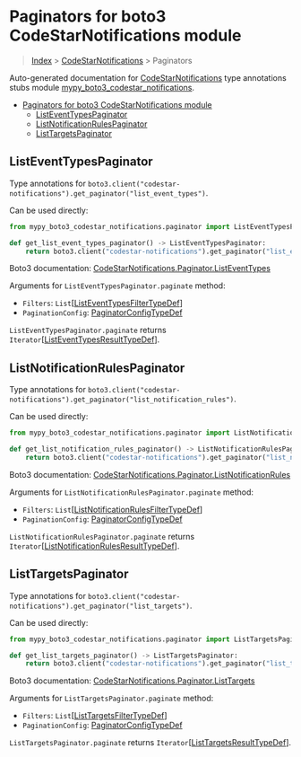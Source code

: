 # Paginators for boto3 CodeStarNotifications module

> [Index](..) > [CodeStarNotifications](.) > Paginators

Auto-generated documentation for
[CodeStarNotifications](https://boto3.amazonaws.com/v1/documentation/api/1.17.74/reference/services/codestar-notifications.html#CodeStarNotifications)
type annotations stubs module
[mypy_boto3_codestar_notifications](https://pypi.org/project/mypy-boto3-codestar-notifications/).

- [Paginators for boto3 CodeStarNotifications module](#paginators-for-boto3-codestarnotifications-module)
  - [ListEventTypesPaginator](#listeventtypespaginator)
  - [ListNotificationRulesPaginator](#listnotificationrulespaginator)
  - [ListTargetsPaginator](#listtargetspaginator)

## ListEventTypesPaginator

Type annotations for
`boto3.client("codestar-notifications").get_paginator("list_event_types")`.

Can be used directly:

```python
from mypy_boto3_codestar_notifications.paginator import ListEventTypesPaginator

def get_list_event_types_paginator() -> ListEventTypesPaginator:
    return boto3.client("codestar-notifications").get_paginator("list_event_types")
```

Boto3 documentation:
[CodeStarNotifications.Paginator.ListEventTypes](https://boto3.amazonaws.com/v1/documentation/api/1.17.74/reference/services/codestar-notifications.html#CodeStarNotifications.Paginator.ListEventTypes)

Arguments for `ListEventTypesPaginator.paginate` method:

- `Filters`:
  `List`\[[ListEventTypesFilterTypeDef](./type_defs.md#listeventtypesfiltertypedef)\]
- `PaginationConfig`:
  [PaginatorConfigTypeDef](./type_defs.md#paginatorconfigtypedef)

`ListEventTypesPaginator.paginate` returns
`Iterator`\[[ListEventTypesResultTypeDef](./type_defs.md#listeventtypesresulttypedef)\].

## ListNotificationRulesPaginator

Type annotations for
`boto3.client("codestar-notifications").get_paginator("list_notification_rules")`.

Can be used directly:

```python
from mypy_boto3_codestar_notifications.paginator import ListNotificationRulesPaginator

def get_list_notification_rules_paginator() -> ListNotificationRulesPaginator:
    return boto3.client("codestar-notifications").get_paginator("list_notification_rules")
```

Boto3 documentation:
[CodeStarNotifications.Paginator.ListNotificationRules](https://boto3.amazonaws.com/v1/documentation/api/1.17.74/reference/services/codestar-notifications.html#CodeStarNotifications.Paginator.ListNotificationRules)

Arguments for `ListNotificationRulesPaginator.paginate` method:

- `Filters`:
  `List`\[[ListNotificationRulesFilterTypeDef](./type_defs.md#listnotificationrulesfiltertypedef)\]
- `PaginationConfig`:
  [PaginatorConfigTypeDef](./type_defs.md#paginatorconfigtypedef)

`ListNotificationRulesPaginator.paginate` returns
`Iterator`\[[ListNotificationRulesResultTypeDef](./type_defs.md#listnotificationrulesresulttypedef)\].

## ListTargetsPaginator

Type annotations for
`boto3.client("codestar-notifications").get_paginator("list_targets")`.

Can be used directly:

```python
from mypy_boto3_codestar_notifications.paginator import ListTargetsPaginator

def get_list_targets_paginator() -> ListTargetsPaginator:
    return boto3.client("codestar-notifications").get_paginator("list_targets")
```

Boto3 documentation:
[CodeStarNotifications.Paginator.ListTargets](https://boto3.amazonaws.com/v1/documentation/api/1.17.74/reference/services/codestar-notifications.html#CodeStarNotifications.Paginator.ListTargets)

Arguments for `ListTargetsPaginator.paginate` method:

- `Filters`:
  `List`\[[ListTargetsFilterTypeDef](./type_defs.md#listtargetsfiltertypedef)\]
- `PaginationConfig`:
  [PaginatorConfigTypeDef](./type_defs.md#paginatorconfigtypedef)

`ListTargetsPaginator.paginate` returns
`Iterator`\[[ListTargetsResultTypeDef](./type_defs.md#listtargetsresulttypedef)\].
